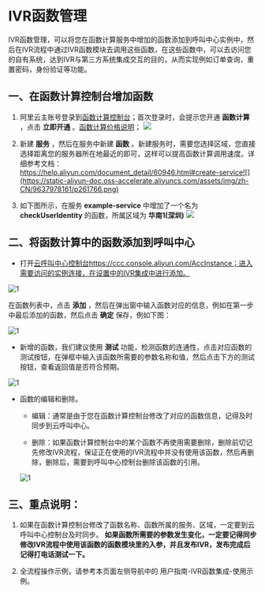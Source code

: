 IVR函数管理 
============================

IVR函数管理，可以将您在函数计算服务中增加的函数添加到呼叫中心实例中，然后在IVR流程中通过IVR函数模块去调用这些函数，在这些函数中，可以去访问您的自有系统，达到IVR与第三方系统集成交互的目的，从而实现例如订单查询，重置密码，身份验证等功能。

一、在函数计算控制台增加函数 
--------------------------------

1. 阿里云主账号登录到[函数计算控制台](https://fc.console.aliyun.com)；首次登录时，会提示您开通 **函数计算** ，点击 **立即开通** 。[函数计算价格说明](https://help.aliyun.com/document_detail/54301.html)； ![](https://static-aliyun-doc.oss-accelerate.aliyuncs.com/assets/img/zh-CN/9637978161/p261765.png)

   

2. 新建 **服务** ，然后在服务中新建 **函数** 。新建服务时，需要您选择区域，您直接选择距离您的服务器所在地最近的即可，这样可以提高函数计算调用速度。详细参考文档：https://help.aliyun.com/document_detail/60946.html#create-service![](https://static-aliyun-doc.oss-accelerate.aliyuncs.com/assets/img/zh-CN/9637978161/p261766.png)

   

3. 如下图所示，在服务 **example-service** 中增加了一个名为 **checkUserIdentity** 的函数，所属区域为 **华南1(深圳)** ![](https://static-aliyun-doc.oss-accelerate.aliyuncs.com/assets/img/zh-CN/9637978161/p261767.png)

   




二、将函数计算中的函数添加到呼叫中心 
------------------------------------

* 打开[云呼叫中心控制台](https://ccc.console.aliyun.com/AccInstance)https://ccc.console.aliyun.com/AccInstance；进入需要访问的实例连接，在设置中的IVR集成中进行添加。

  




![1](https://static-aliyun-doc.oss-accelerate.aliyuncs.com/assets/img/zh-CN/9637978161/p264031.png)

在函数列表中，点击 **添加** ，然后在弹出窗中输入函数对应的信息，例如在第一步中最后添加的函数，然后点击 **确定** 保存，例如下图： 

![1](https://static-aliyun-doc.oss-accelerate.aliyuncs.com/assets/img/zh-CN/9637978161/p264030.png)

* 新增的函数，我们建议使用 **测试** 功能，检测函数的连通性，点击对应函数的测试按钮，在弹框中输入该函数所需要的参数名称和值，然后点击下方的测试按钮，查看返回值是否符合预期。

  




![1](https://static-aliyun-doc.oss-accelerate.aliyuncs.com/assets/img/zh-CN/9637978161/p264029.png)

* 函数的编辑和删除。

  * 编辑：通常是由于您在函数计算控制台修改了对应的函数信息，记得及时同步到云呼叫中心。

    
  
  * 删除：如果函数计算控制台中的某个函数不再使用需要删除，删除前切记先修改IVR流程，保证正在使用的IVR流程中并没有使用该函数，然后再删除，删除后，需要到呼叫中心控制台删除该函数的引用。

    
  

  

  ![1](https://static-aliyun-doc.oss-accelerate.aliyuncs.com/assets/img/zh-CN/9637978161/p264026.png)
  




三、重点说明： 
-------------------------

1. 如果在函数计算控制台修改了函数名称、函数所属的服务、区域，一定要到云呼叫中心控制台及时同步。 **如果函数所需要的参数发生变化，一定要记得同步修改IVR流程中使用该函数的函数模块里的入参，并且发布IVR，发布完成后记得打电话测试一下。**

   

2. 全流程操作示例，请参考本页面左侧导航中的 用户指南-IVR函数集成-使用示例。

   



